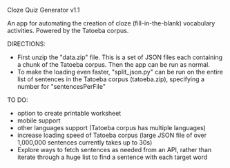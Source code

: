 Cloze Quiz Generator v1.1

An app for automating the creation of cloze (fill-in-the-blank) vocabulary activities.
Powered by the Tatoeba corpus.

DIRECTIONS:
- First unzip the "data.zip" file.  This is a set of JSON files each containing a chunk of the Tatoeba corpus.  Then the app can be run as normal.
- To make the loading even faster, "split_json.py" can be run on the entire list of sentences in the Tatoeba corpus (tatoeba.zip), specifying a number for "sentencesPerFile"

TO DO:
- option to create printable worksheet
- mobile support
- other languages support (Tatoeba corpus has multiple languages)
- increase loading speed of Tatoeba corpus (large JSON file of over 1,000,000 sentences currently takes up to 30s)
- Explore ways to fetch sentences as needed from an API, rather than iterate through a huge list to find a sentence with each target word

